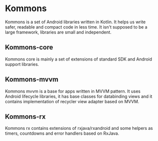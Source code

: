 # Kommons
Kommons is a set of Android libraries written in Kotlin. It helps us write safer, readable and compact code in less time.
It isn't supposed to be a large framework, libraries are small and independent.  

## Kommons-core
Kommons core is mainly a set of extensions of standard SDK and Android support libraries.

## Kommons-mvvm
Kommons mvvm is a base for apps written in MVVM pattern. It uses Android lifecycle libraries, it has base classes 
for databinding views and it contains implementation of recycler view adapter based on MVVM.

## Kommons-rx
Kommons rx contains extensions of rxjava/rxandroid and some helpers as timers, countdowns and error handlers based on 
RxJava.